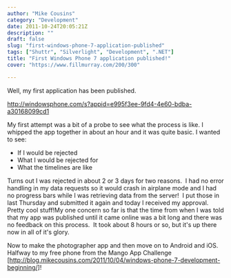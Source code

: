 ```yaml
---
author: "Mike Cousins"
category: "Development"
date: 2011-10-24T20:05:21Z
description: ""
draft: false
slug: "first-windows-phone-7-application-published"
tags: ["Shuttr", "Silverlight", "Development", ".NET"]
title: "First Windows Phone 7 application published!"
cover: "https://www.fillmurray.com/200/300"

---
```


Well, my first application has been published.

http://windowsphone.com/s?appid=e995f3ee-9fd4-4e60-bdba-a30168099cd1

My first attempt was a bit of a probe to see what the process is like. I whipped
the app together in about an hour and it was quite basic. I wanted to see:

 * If I would be rejected
 * What I would be rejected for
 * What the timelines are like

Turns out I was rejected in about 2 or 3 days for two reasons.  I had no error
handling in my data requests so it would crash in airplane mode and I had no
progress bars while I was retrieving data from the server!  I put those in last
Thursday and submitted it again and today I received my approval.  Pretty cool
stuff!My one concern so far is that the time from when I was told that my app
was published until it came online was a bit long and there was no feedback on
this process.  It took about 8 hours or so, but it's up there now in all of it's
glory.

Now to make the photographer app and then move on to Android and iOS.  Halfway
to my free phone from the Mango App Challenge
[http://blog.mikecousins.com/2011/10/04/windows-phone-7-development-beginning/]!